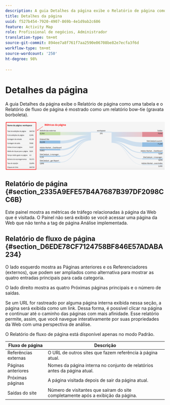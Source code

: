 ```yaml
---
description: A guia Detalhes da página exibe o Relatório de página como uma tabela e o Relatório de fluxo de página é mostrado como um relatório bow-tie (gravata borboleta).
title: Detalhes da página
uuid: f527b454-7920-4907-869b-4e1d9ab2c606
feature: Activity Map
role: Profissional de negócios, Administrador
translation-type: tm+mt
source-git-commit: 894ee7a8f761f7aa2590e06708be82e7ecfa3f6d
workflow-type: tm+mt
source-wordcount: '250'
ht-degree: 98%

---
```



# Detalhes da página

A guia Detalhes da página exibe o Relatório de página como uma tabela e o Relatório de fluxo de página é mostrado como um relatório bow-tie (gravata borboleta).

![](assets/page_flow.png)

## Relatório de página {#section_2335A9EFE57B4A7687B397DF2098CC6B}

Este painel mostra as métricas de tráfego relacionadas à página da Web que é visitada. O Painel não será exibido se você acessar uma página da Web que não tenha a tag de página Análise implementada.

## Relatório de fluxo de página {#section_D6EDE78CF7124758BF846E57ADABA234}

O lado esquerdo mostra as Páginas anteriores e os Referenciadores (externos), que podem ser ampliados como alternativa para mostrar as quatro entradas principais para cada categoria.

O lado direito mostra as quatro Próximas páginas principais e o número de saídas.

Se um URL for rastreado por alguma página interna exibida nessa seção, a página será exibida como um link. Dessa forma, é possível clicar na página e continuar até o caminho das páginas com mais afinidade. Esse relatório permite, assim, que você navegue interativamente por suas propriedades da Web com uma perspectiva de análise.

O Relatório de fluxo de página está disponível apenas no modo Padrão.

| **Fluxo de página** | **Descrição** |
|---|---|
| Referências externas | O URL de outros sites que fazem referência à página atual. |
| Páginas anteriores | Nomes da página interna no conjunto de relatórios antes da página atual. |
| Próximas páginas | A página visitada depois de sair da página atual. |
| Saídas do site | Número de visitantes que saíram do site completamente após a exibição da página. |

